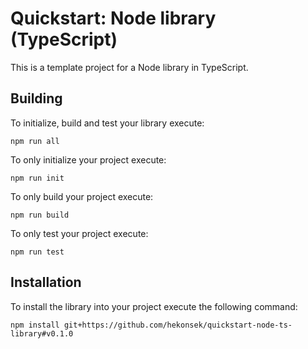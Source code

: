 # Quickstart: Node library (TypeScript)

This is a template project for a Node library in TypeScript.

## Building

To initialize, build and test your library execute:

```
npm run all
```

To only initialize your project execute:

```
npm run init
```

To only build your project execute:

```
npm run build
```

To only test your project execute:

```
npm run test
```

## Installation

To install the library into your project execute the following command:

```
npm install git+https://github.com/hekonsek/quickstart-node-ts-library#v0.1.0
```